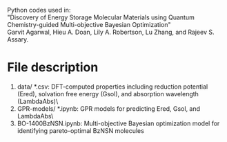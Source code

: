 Python codes used in:\
"Discovery of Energy Storage Molecular Materials using Quantum Chemistry-guided Multi-objective Bayesian Optimization"\
Garvit Agarwal, Hieu A. Doan, Lily A. Robertson, Lu Zhang, and Rajeev S. Assary.
# File description
1. data/ *.csv: DFT-computed properties including reduction potential (Ered), solvation free energy (Gsol), and absorption wavelength (LambdaAbs)\
2. GPR-models/ *.ipynb: GPR models for predicting Ered, Gsol, and LambdaAbs\
3. BO-1400BzNSN.ipynb: Multi-objective Bayesian optimization model for identifying pareto-optimal BzNSN molecules
